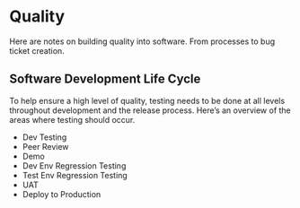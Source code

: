 # Quality

Here are notes on building quality into software. From processes to bug ticket creation.

## Software Development Life Cycle

To help ensure a high level of quality, testing needs to be done at all levels throughout development and the release process. Here’s an overview of the areas where testing should occur.

- Dev Testing 
- Peer Review
- Demo
- Dev Env Regression Testing
- Test Env Regression Testing
- UAT
- Deploy to Production
